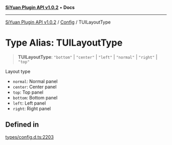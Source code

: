 [**SiYuan Plugin API v1.0.2**](../../../README.md) • **Docs**

---

[SiYuan Plugin API v1.0.2](../../../README.md) / [Config](../README.md) / TUILayoutType

# Type Alias: TUILayoutType

> **TUILayoutType**: `"bottom"` \| `"center"` \| `"left"` \| `"normal"` \| `"right"` \| `"top"`

Layout type

- `normal`: Normal panel
- `center`: Center panel
- `top`: Top panel
- `bottom`: Bottom panel
- `left`: Left panel
- `right`: Right panel

## Defined in

[types/config.d.ts:2203](https://github.com/siyuan-note/petal/tree/main/types/config.d.ts#L2203)
